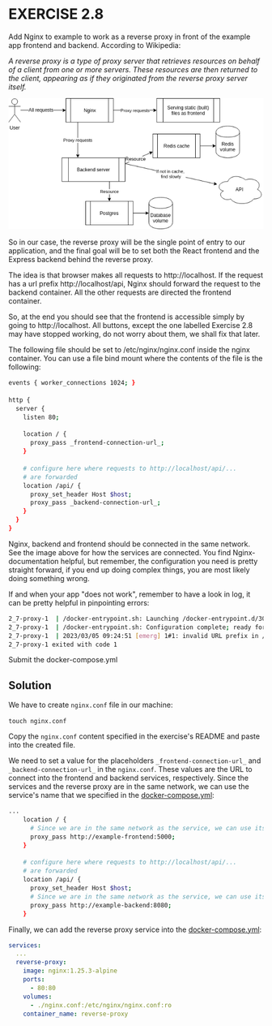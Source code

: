 # EXERCISE 2.8

Add Nginx to example to work as a reverse proxy in front of the example app frontend and backend. According to Wikipedia:

*A reverse proxy is a type of proxy server that retrieves resources on behalf of a client from one or more servers. These resources are then returned to the client, appearing as if they originated from the reverse proxy server itself.*

![Backend, frontend, redis, a database and nginx](images/image.png)

So in our case, the reverse proxy will be the single point of entry to our application, and the final goal will be to set both the React frontend and the Express backend behind the reverse proxy.

The idea is that browser makes all requests to http://localhost. If the request has a url prefix http://localhost/api, Nginx should forward the request to the backend container. All the other requests are directed the frontend container.

So, at the end you should see that the frontend is accessible simply by going to http://localhost. All buttons, except the one labelled Exercise 2.8 may have stopped working, do not worry about them, we shall fix that later.

The following file should be set to /etc/nginx/nginx.conf inside the nginx container. You can use a file bind mount where the contents of the file is the following:

```bash
events { worker_connections 1024; }

http {
  server {
    listen 80;

    location / {
      proxy_pass _frontend-connection-url_;
    }

    # configure here where requests to http://localhost/api/...
    # are forwarded
    location /api/ {
      proxy_set_header Host $host;
      proxy_pass _backend-connection-url_;
    }
  }
}
```

Nginx, backend and frontend should be connected in the same network. See the image above for how the services are connected. You find Nginx-documentation helpful, but remember, the configuration you need is pretty straight forward, if you end up doing complex things, you are most likely doing something wrong.

If and when your app "does not work", remember to have a look in log, it can be pretty helpful in pinpointing errors:

```bash
2_7-proxy-1  | /docker-entrypoint.sh: Launching /docker-entrypoint.d/30-tune-worker-processes.sh
2_7-proxy-1  | /docker-entrypoint.sh: Configuration complete; ready for start up
2_7-proxy-1  | 2023/03/05 09:24:51 [emerg] 1#1: invalid URL prefix in /etc/nginx/nginx.conf:8
2_7-proxy-1 exited with code 1
```

Submit the docker-compose.yml

## Solution

We have to create `nginx.conf` file in our machine:

`touch nginx.conf`

Copy the `nginx.conf` content specified in the exercise's README and paste into the created file. 

We need to set a value for the placeholders `_frontend-connection-url_` and `_backend-connection-url_` in the `nginx.conf`. These values are the URL to connect into the frontend and backend services, respectively. Since the services and the reverse proxy are in the same network, we can use the service's name that we specified in the [docker-compose.yml](docker-compose.yml):

```bash
...
    location / {
      # Since we are in the same network as the service, we can use its name directly and specify the port.
      proxy_pass http://example-frontend:5000;
    }

    # configure here where requests to http://localhost/api/...
    # are forwarded
    location /api/ {
      proxy_set_header Host $host;
      # Since we are in the same network as the service, we can use its name directly and specify the port.
      proxy_pass http://example-backend:8080;
    }
```

Finally, we can add the reverse proxy service into the [docker-compose.yml](docker-compose.yml):

```yml
services:
  ...
  reverse-proxy:
    image: nginx:1.25.3-alpine
    ports:
      - 80:80
    volumes:
      - ./nginx.conf:/etc/nginx/nginx.conf:ro
    container_name: reverse-proxy
```
